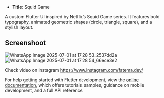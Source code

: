 - **Title**: Squid Game

A custom Flutter UI inspired by Netflix’s Squid Game series. It features bold typography, animated geometric shapes (circle, triangle, square), and a stylish layout.

## Screenshoot

![WhatsApp Image 2025-07-01 at 17 28 53_2537dd2a](https://github.com/user-attachments/assets/c4395e1d-71a4-42fe-9552-61a08e80fb18)
![WhatsApp Image 2025-07-01 at 17 28 54_66ece3e2](https://github.com/user-attachments/assets/7293c0e6-fddb-4c05-9d09-c66de1b64f22)




Check video on instagram https://www.instagram.com/fatema.dev/


For help getting started with Flutter development, view the
[online documentation](https://docs.flutter.dev/), which offers tutorials,
samples, guidance on mobile development, and a full API reference.
